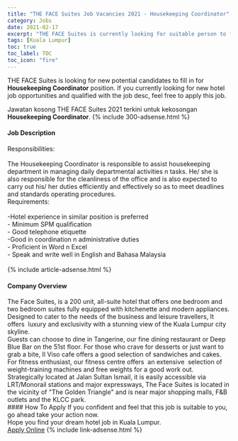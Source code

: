 ```yaml
---
title: "THE FACE Suites Job Vacancies 2021 - Housekeeping Coordinator" 
category: Jobs 
date: 2021-02-17 
excerpt: "THE FACE Suites is currently looking for suitable person to fill in the Housekeeping Coordinator which positioned at Kuala Lumpur" 
tags: [Kuala Lumpur] 
toc: true 
toc_label: TOC 
toc_icon: "fire" 
--- 
```


<p>THE FACE Suites is looking for new potential candidates to fill in for <b>Housekeeping Coordinator</b> position. If you currently looking for new hotel job opportunities and qualified with the job desc, feel free to apply this job.
</p>Jawatan kosong THE FACE Suites 2021 terkini untuk kekosongan <b>Housekeeping Coordinator</b>. 
{% include 300-adsense.html %} 
<div><div><h4>Job Description</h4></div><div><div><span><div><div><div>Responsibilities:<br><br>The Housekeeping Coordinator is responsible to assist housekeeping department in managing daily departmental activities n tasks. He/ she is also responsible for the cleanliness of the office and is also expected to carry out his/ her duties efficiently and effectively so as to meet deadlines and standards operating procedures.</div><div>Requirements:</div><div><br>-Hotel experience in similar position is preferred<br>- Minimum SPM qualification<br>- Good telephone etiquette<br>-Good in coordination n administrative duties<br>- Proficient in Word n Excel<br>- Speak and write well in English and Bahasa Malaysia<br>&#160;</div></div></div></span></div></div></div> 
{% include article-adsense.html %} 
<div><div><h4>Company Overview</h4></div><div><div><span><div><div>
	The Face Suites, is a 200 unit, all-suite hotel that offers one bedroom and two bedroom suites fully equipped with kitchenette and modern appliances. Designed to cater to the needs of the business and leisure travellers, It offers&#160; luxury and exclusivity with a stunning view of the Kuala Lumpur city skyline.&#160;</div>
<div>
	Guests can choose to dine in Tangerine, our fine dining restaurant or Deep Blue Bar on the 51st floor. For those who crave for desserts or just want to grab a bite, Il Viso cafe offers a good selection of sandwiches and cakes. For fitness enthusiast, our fitness centre offers&#160; an extensive&#160; selection of weight-training machines and free weights for a good work out.</div>
<div>
	Strategically located at Jalan Sultan Ismail, it is easily accessible via LRT/Monorail stations and major expressways, The Face Suites is located in the vicinity of "The Golden Triangle" and is near major shopping malls, F&amp;B outlets and the KLCC park.</div></div></span></div></div></div> 
#### How To Apply 
If you confident and feel that this job is suitable to you, go ahead take your action now. <br/> 
Hope you find your dream hotel job in Kuala Lumpur. <br/> 
<a href="https://www.jobstreet.com.my/en/job/housekeeping-coordinator-4483560?jobId=jobstreet-my-job-4483560" class="btn btn--info" target="_blank" rel="nofollow noopenner">Apply Online</a> 
{% include link-adsense.html %} 